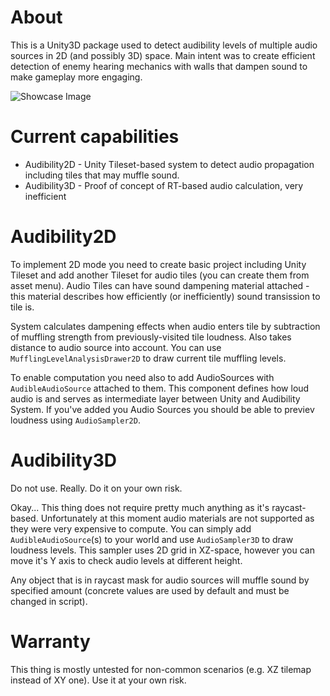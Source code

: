 # About
This is a Unity3D package used to detect audibility levels of multiple audio sources in 2D (and possibly 3D) space.
Main intent was to create efficient detection of enemy hearing mechanics with walls that dampen sound to make gameplay more engaging.

![Showcase Image](https://github.com/H1M4W4R1/AudibilitySystem-Unity3D/blob/master/Images/screenshot.png)

# Current capabilities
* Audibility2D - Unity Tileset-based system to detect audio propagation including tiles that may muffle sound.
* Audibility3D - Proof of concept of RT-based audio calculation, very inefficient

# Audibility2D
To implement 2D mode you need to create basic project including Unity Tileset and add another Tileset for audio tiles (you can create them from asset menu).
Audio Tiles can have sound dampening material attached - this material describes how efficiently (or inefficiently) sound transission to tile is.

System calculates dampening effects when audio enters tile by subtraction of muffling strength from previously-visited tile loudness. Also takes distance to audio source into account.
You can use `MufflingLevelAnalysisDrawer2D` to draw current tile muffling levels.

To enable computation you need also to add AudioSources with `AudibleAudioSource` attached to them. This component defines how loud audio is and serves as intermediate layer between Unity and Audibility System.
If you've added you Audio Sources you should be able to previev loudness using `AudioSampler2D`.

# Audibility3D
Do not use. Really. Do it on your own risk.

Okay... This thing does not require pretty much anything as it's raycast-based. Unfortunately at this moment audio materials are not supported as they were very expensive to compute.
You can simply add `AudibleAudioSource`(s) to your world and use `AudioSampler3D` to draw loudness levels. This sampler uses 2D grid in XZ-space, however you can move it's Y axis to check audio levels at different height.

Any object that is in raycast mask for audio sources will muffle sound by specified amount (concrete values are used by default and must be changed in script).

# Warranty
This thing is mostly untested for non-common scenarios (e.g. XZ tilemap instead of XY one). Use it at your own risk.
